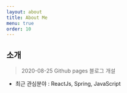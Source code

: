 ```yaml
---
layout: about
title: About Me
menu: true
order: 10
---
```


## 소개

> 2020-08-25
> Github pages 블로그 개설

- 최근 관심분야 : ReactJs, Spring, JavaScript
